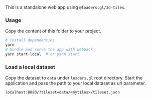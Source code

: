 This is a standalone web app using `@loaders.gl/3d-tiles`.

### Usage

Copy the content of this folder to your project.

```bash
# install dependencies
yarn
# bundle and serve the app with webpack
yarn start-local  # or yarn start
```

### Load a local dataset

Copy the dataset to `data` under `loaders.gl` root directory.
Start the application and pass the path to your local dataset as url parameter.

`localhost:8080/?tileset=data/<mytiles>/tileset.json`
